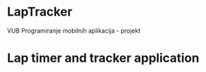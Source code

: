 # LapTracker

VUB Programiranje mobilnih aplikacija - projekt


# Lap timer and tracker application

